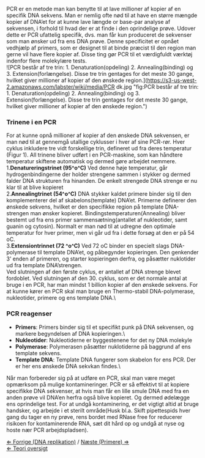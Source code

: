 PCR er en metode man kan benytte til at lave millioner af kopier af en
specifik DNA sekvens. Man er nemlig ofte nød til at have en større
mængde kopier af DNA’et for at kunne lave længde or base-par analyse af
sekvensen, i forhold til hvad der er at finde i den oprindelige prøve.
Udover dette er PCR ufattelig specifik, dvs. man får kun produceret de
sekvenser som man ønsker ud fra ens DNA prøve. Denne specificitet er
opnået vedhjælp af primers, som er designet til at binde præcist til den
region man gerne vil have flere kopier af. Disse ting gør PCR til et
værdigfuldt værktøj indenfor flere molekylære tests.\
 ![PCR består af tre trin: 1. Denaturation(opdeling) 2.  Annealing(binding) og 3. Extension(forlængelse). Disse tre trin gentages for det meste 30 gange, hvilket giver millioner af kopier af den ønskede region.](https://s3-us-west-2.amazonaws.com/labster/wiki/media/PCR dk.jpg "fig:PCR består af tre trin: 1. Denaturation(opdeling) 2. Annealing(binding) og 3. Extension(forlængelse). Disse tre trin gentages for det meste 30 gange, hvilket giver millioner af kopier af den ønskede region.")

### Trinene i en PCR

For at kunne opnå millioner af kopier af den ønskede DNA sekvensen, er
man nød til at gennemgå utallige cyklusser i hver af sine PCR-rør. Hver
cyklus inkludere tre vidt forskellige trin, defineret ud fra deres
temperatur (Figur 1). All trinene bliver udført i en PCR-maskine, som
kan håndtere temperatur skiftene automatisk og dermed gøre arbejdet
nemmere.\
 1.**Denatureringstrinet (95^o^C)** Ved denne høje temperatur, går
hydrogenbindingerne der holder strengene sammen i stykker og dermed
falder DNA strukturen fra hinanden. De enkelt strengede DNA strenge er
nu klar til at blive kopieret\
2.**Annealingtrinet (54^o^C)** DNA stykker kaldet primere binder sig til
den komplementerer del af skabelons(template) DNA’et. Primerne definerer
den ønskede sekvens, hvilket er den specifikke region på template
DNA-strengen man ønsker kopieret. Bindingstemperaturen(Annealing) bliver
bestemt ud fra ens primer sammensætning(antallet af nukleotider, samt
guanin og cytosin). Normalt er man nød til at udregne den optimale
temperatur for hver primer, men vi går ud fra i dette forsøg at den er
på 54 oC.\
3.**Extensiontrinnet (72 ^o^C)** Ved 72 oC binder en specielt slags
DNA-polymerase til template DNA’et, og påbegynder kopieringen. Den
genkender 3’ enden af primeren, og starter kopieringen derfra, og
påsætter nuklotider ud fra template DNA’strengen.\
 Ved slutningen af den første cyklus, er antallet af DNA strenge blevet
fordoblet. Ved slutningen af den 30. cyklus, som er det normale antal at
bruge i en PCR, har man mindst 1 billion kopier af den ønskede sekvens.
For at kunne kører en PCR skal man bruge en Thermo-stabil
DNA-polymerase, nukleotider, primere og ens template DNA.\

### PCR reagenser

-   **Primers**: Primers binder sig til et specifikt punk på DNA
    sekvensen, og markere begyndelsen af DNA kopieringen.\
-   **Nukleotider**: Nukleotiderne er byggestenene for det ny DNA
    molekyle
-   **Polymerase**: Polymerasen påsætter nuklotiderne på baggrund af ens
    template sekvens.
-   **Template DNA**: Template DNA fungerer som skabelon for ens PCR.
    Der er her ens ønskede DNA sekvkan findes.\

Når man forbereder sig på at udføre en PCR, skal man være meget
opmærksom på mulige kontamineringer. PCR er så effektivt til at kopiere
specifikke DNA sekvenser, at hvis man får en lille smule DNA med fra en
anden prøve vil DNA’en herfra også blive kopieret. Og dermed ødelægge
ens oprindelige test. For at undgå kontaminering, er det vigtigt altid
at bruge handsker, og arbejde i et sterilt område(Husk bl.a. Skift
pipettespids hver gang du tager en ny prøve, rens bordet med RNase free
for reducerer risikoen for kontaminerende RNA, sæt dit hård op og undgå
at nyse og hoste nær PCR arbejdspladsen).

[⇐ Forrige (DNA replikation)](/wiki/DNA_replikation "wikilink") / [ Næste
(Primere) ⇒](/wiki/Primere "wikilink")\
[⇐ Teori oversigt ](/wiki/CSI_Casen "wikilink")

